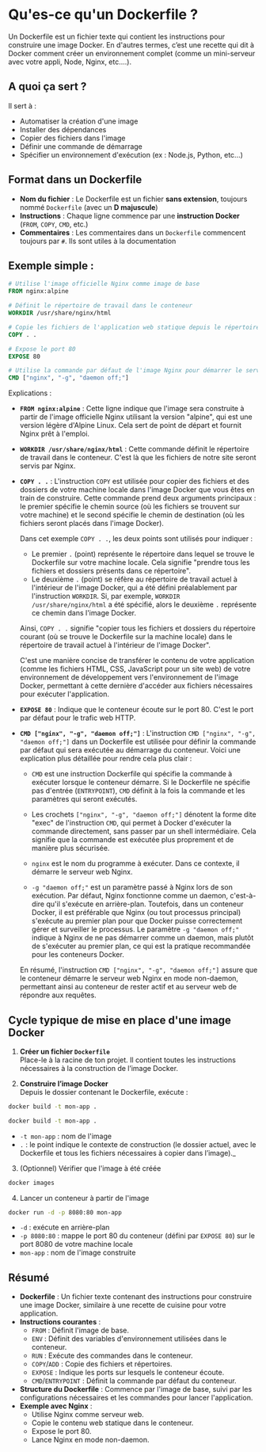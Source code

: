 # Qu'es-ce qu'un Dockerfile ?

Un Dockerfile est un fichier texte qui contient les instructions pour construire une image Docker. En d'autres termes, c’est une recette qui dit à Docker comment créer un environnement complet (comme un mini-serveur avec votre appli, Node, Nginx, etc....).

## A quoi ça sert ?

Il sert à :

- Automatiser la création d'une image
- Installer des dépendances
- Copier des fichiers dans l'image
- Définir une commande de démarrage
- Spécifier un environnement d'exécution (ex : Node.js, Python, etc...)

## Format dans un Dockerfile

- **Nom du fichier** : Le Dockerfile est un fichier **sans extension**, toujours nommé `Dockerfile` (avec un **D majuscule**)
- **Instructions** : Chaque ligne commence par une **instruction Docker** (`FROM`, `COPY`, `CMD`, etc.)
- **Commentaires** : Les commentaires dans un `Dockerfile` commencent toujours par `#`. Ils sont utiles à la documentation

## Exemple simple :

```dockerfile
# Utilise l'image officielle Nginx comme image de base
FROM nginx:alpine

# Définit le répertoire de travail dans le conteneur
WORKDIR /usr/share/nginx/html

# Copie les fichiers de l'application web statique depuis le répertoire actuel vers le répertoire de travail dans le conteneur
COPY . .

# Expose le port 80
EXPOSE 80

# Utilise la commande par défaut de l'image Nginx pour démarrer le serveur
CMD ["nginx", "-g", "daemon off;"]

```

Explications :

- **`FROM nginx:alpine`** : Cette ligne indique que l'image sera construite à partir de l'image officielle Nginx utilisant la version "alpine", qui est une version légère d'Alpine Linux. Cela sert de point de départ et fournit Nginx prêt à l'emploi.

- **`WORKDIR /usr/share/nginx/html`** : Cette commande définit le répertoire de travail dans le conteneur. C'est là que les fichiers de notre site seront servis par Nginx.

- **`COPY . .`** : L'instruction `COPY` est utilisée pour copier des fichiers et des dossiers de votre machine locale dans l'image Docker que vous êtes en train de construire. Cette commande prend deux arguments principaux : le premier spécifie le chemin source (où les fichiers se trouvent sur votre machine) et le second spécifie le chemin de destination (où les fichiers seront placés dans l'image Docker).

  Dans cet exemple `COPY . .`, les deux points sont utilisés pour indiquer :

  - Le premier `.` (point) représente le répertoire dans lequel se trouve le Dockerfile sur votre machine locale. Cela signifie "prendre tous les fichiers et dossiers présents dans ce répertoire".
  - Le deuxième `.` (point) se réfère au répertoire de travail actuel à l'intérieur de l'image Docker, qui a été défini préalablement par l'instruction `WORKDIR`. Si, par exemple, `WORKDIR /usr/share/nginx/html` a été spécifié, alors le deuxième `.` représente ce chemin dans l'image Docker.

  Ainsi, `COPY . .` signifie "copier tous les fichiers et dossiers du répertoire courant (où se trouve le Dockerfile sur la machine locale) dans le répertoire de travail actuel à l'intérieur de l'image Docker".

  C'est une manière concise de transférer le contenu de votre application (comme les fichiers HTML, CSS, JavaScript pour un site web) de votre environnement de développement vers l'environnement de l'image Docker, permettant à cette dernière d'accéder aux fichiers nécessaires pour exécuter l'application.

- **`EXPOSE 80`** : Indique que le conteneur écoute sur le port 80. C'est le port par défaut pour le trafic web HTTP.

- **`CMD ["nginx", "-g", "daemon off;"]`** : L'instruction `CMD ["nginx", "-g", "daemon off;"]` dans un Dockerfile est utilisée pour définir la commande par défaut qui sera exécutée au démarrage du conteneur. Voici une explication plus détaillée pour rendre cela plus clair :

  - `CMD` est une instruction Dockerfile qui spécifie la commande à exécuter lorsque le conteneur démarre. Si le Dockerfile ne spécifie pas d'entrée (`ENTRYPOINT`), `CMD` définit à la fois la commande et les paramètres qui seront exécutés.

  - Les crochets `["nginx", "-g", "daemon off;"]` dénotent la forme dite "exec" de l'instruction `CMD`, qui permet à Docker d'exécuter la commande directement, sans passer par un shell intermédiaire. Cela signifie que la commande est exécutée plus proprement et de manière plus sécurisée.

  - `nginx` est le nom du programme à exécuter. Dans ce contexte, il démarre le serveur web Nginx.

  - `-g "daemon off;"` est un paramètre passé à Nginx lors de son exécution. Par défaut, Nginx fonctionne comme un daemon, c'est-à-dire qu'il s'exécute en arrière-plan. Toutefois, dans un conteneur Docker, il est préférable que Nginx (ou tout processus principal) s'exécute au premier plan pour que Docker puisse correctement gérer et surveiller le processus. Le paramètre `-g "daemon off;"` indique à Nginx de ne pas démarrer comme un daemon, mais plutôt de s'exécuter au premier plan, ce qui est la pratique recommandée pour les conteneurs Docker.

  En résumé, l'instruction `CMD ["nginx", "-g", "daemon off;"]` assure que le conteneur démarre le serveur web Nginx en mode non-daemon, permettant ainsi au conteneur de rester actif et au serveur web de répondre aux requêtes.

## Cycle typique de mise en place d'une image Docker

1. **Créer un fichier `Dockerfile`**  
   Place-le à la racine de ton projet. Il contient toutes les instructions nécessaires à la construction de l’image Docker.

2. **Construire l’image Docker**  
   Depuis le dossier contenant le Dockerfile, exécute :

```zsh
docker build -t mon-app .
```

```zsh
docker build -t mon-app .
```

- `-t mon-app` : nom de l'image
- `.` : le point indique le contexte de construction (le dossier actuel, avec le Dockerfile et tous les fichiers nécessaires à copier dans l’image).\_

3. (Optionnel) Vérifier que l'image à été créée

```zsh
docker images
```

4. Lancer un conteneur à partir de l'image

```zsh
docker run -d -p 8080:80 mon-app
```

- `-d` : exécute en arrière-plan
- `-p 8080:80` : mappe le port 80 du conteneur (défini par `EXPOSE 80`) sur le port 8080 de votre machine locale
- `mon-app` : nom de l'image construite

## Résumé

- **Dockerfile** : Un fichier texte contenant des instructions pour construire une image Docker, similaire à une recette de cuisine pour votre application.
- **Instructions courantes** :
  - `FROM` : Définit l'image de base.
  - `ENV` : Définit des variables d'environnement utilisées dans le conteneur.
  - `RUN` : Exécute des commandes dans le conteneur.
  - `COPY`/`ADD` : Copie des fichiers et répertoires.
  - `EXPOSE` : Indique les ports sur lesquels le conteneur écoute.
  - `CMD`/`ENTRYPOINT` : Définit la commande par défaut du conteneur.
- **Structure du Dockerfile** : Commence par l'image de base, suivi par les configurations nécessaires et les commandes pour lancer l'application.
- **Exemple avec Nginx** :
  - Utilise Nginx comme serveur web.
  - Copie le contenu web statique dans le conteneur.
  - Expose le port 80.
  - Lance Nginx en mode non-daemon.
